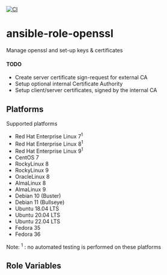 [![CI](https://github.com/de-it-krachten/ansible-role-openssl/workflows/CI/badge.svg?event=push)](https://github.com/de-it-krachten/ansible-role-openssl/actions?query=workflow%3ACI)


# ansible-role-openssl

Manage openssl and set-up keys & certificates

#### TODO

* Create server certificate sign-request for external CA
* Setup optional internal Certificate Authority
* Setup client/server certificates, signed by the internal CA


## Platforms

Supported platforms

- Red Hat Enterprise Linux 7<sup>1</sup>
- Red Hat Enterprise Linux 8<sup>1</sup>
- Red Hat Enterprise Linux 9<sup>1</sup>
- CentOS 7
- RockyLinux 8
- RockyLinux 9
- OracleLinux 8
- AlmaLinux 8
- AlmaLinux 9
- Debian 10 (Buster)
- Debian 11 (Bullseye)
- Ubuntu 18.04 LTS
- Ubuntu 20.04 LTS
- Ubuntu 22.04 LTS
- Fedora 35
- Fedora 36

Note:
<sup>1</sup> : no automated testing is performed on these platforms

## Role Variables
### defaults/main.yml
<pre><code>
# OpenSSL packages
openssl_packages:
  - openssl

# Type of key to create
openssl_type:          self-signed

# FQDN of the server to create it for
openssl_fqdn:          "{{ inventory_hostname }}"

# Additional/alternate names
openssl_fqdn_additional: []

# Directory to put keys & certificates into
openssl_dir:           /etc/ssl

# SSL private key
openssl_server_key:    "{{ openssl_dir }}/private/{{ openssl_fqdn }}.key"

# SSL certificate
openssl_server_crt:    "{{ openssl_dir }}/certs/{{ openssl_fqdn }}.crt"

# SSL sign request
openssl_server_csr:    "{{ openssl_dir }}/private/{{ openssl_fqdn }}.csr"
</pre></code>

### vars/Fedora.yml
<pre><code>
openssl_dir: /etc/pki/tls

openssl_dirs:
  - path: "{{ openssl_dir }}"
    mode: '0755'
  - path: "{{ openssl_dir }}/private"
    mode: '0755'
  - path: "{{ openssl_dir }}/certs"
    mode: '0755'

openssl_packages:
  - openssl
  - python3-pip
</pre></code>

### vars/family-RedHat.yml
<pre><code>
openssl_dir: /etc/pki/tls

openssl_dirs:
  - path: "{{ openssl_dir }}"
    mode: '0755'
  - path: "{{ openssl_dir }}/private"
    mode: '0755'
  - path: "{{ openssl_dir }}/certs"
    mode: '0755'

openssl_packages:
  - openssl
  - python3-pip
</pre></code>

### vars/family-Debian.yml
<pre><code>
openssl_dirs:
  - path: "{{ openssl_dir }}"
    mode: '0755'
  - path: "{{ openssl_dir }}/private"
    group: ssl-cert
    mode: '0710'
  - path: "{{ openssl_dir }}/certs"
    mode: '0755'

openssl_packages:
  - openssl
  - ssl-cert
  - python3-pip
  - python3-cryptography
</pre></code>

### vars/family-RedHat-7.yml
<pre><code>
openssl_dir: /etc/pki/tls

openssl_dirs:
  - path: "{{ openssl_dir }}"
    mode: '0755'
  - path: "{{ openssl_dir }}/private"
    mode: '0755'
  - path: "{{ openssl_dir }}/certs"
    mode: '0755'

openssl_packages:
  - openssl
  - python-pip
</pre></code>



## Example Playbook
### molecule/default/converge.yml
<pre><code>
- name: sample playbook for role 'openssl'
  hosts: all
  become: "{{ molecule['converge']['become'] | default('yes') }}"
  vars:
    openssl_fqdn: server.example.com
    openssl_fqdn_additional: ['vhost1.example.com', 'vhost2.example.com']
  tasks:
    - name: Include role 'openssl'
      include_role:
        name: openssl
</pre></code>
